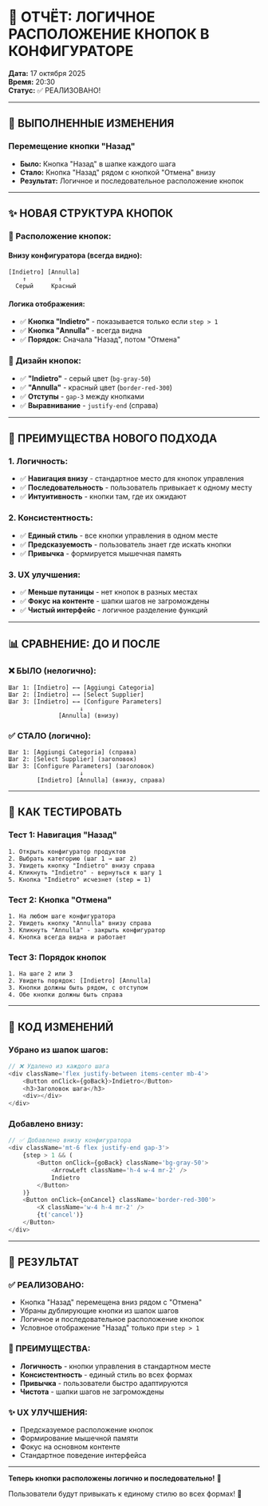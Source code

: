 # 🎯 ОТЧЁТ: ЛОГИЧНОЕ РАСПОЛОЖЕНИЕ КНОПОК В КОНФИГУРАТОРЕ

**Дата:** 17 октября 2025  
**Время:** 20:30  
**Статус:** ✅ РЕАЛИЗОВАНО!

---

## 🎯 ВЫПОЛНЕННЫЕ ИЗМЕНЕНИЯ

### **Перемещение кнопки "Назад"**

- **Было:** Кнопка "Назад" в шапке каждого шага
- **Стало:** Кнопка "Назад" рядом с кнопкой "Отмена" внизу
- **Результат:** Логичное и последовательное расположение кнопок

---

## ✨ НОВАЯ СТРУКТУРА КНОПОК

### **📍 Расположение кнопок:**

#### **Внизу конфигуратора (всегда видно):**

```
[Indietro] [Annulla]
    ↑         ↑
  Серый     Красный
```

#### **Логика отображения:**

- ✅ **Кнопка "Indietro"** - показывается только если `step > 1`
- ✅ **Кнопка "Annulla"** - всегда видна
- ✅ **Порядок:** Сначала "Назад", потом "Отмена"

### **🎨 Дизайн кнопок:**

- ✅ **"Indietro"** - серый цвет (`bg-gray-50`)
- ✅ **"Annulla"** - красный цвет (`border-red-300`)
- ✅ **Отступы** - `gap-3` между кнопками
- ✅ **Выравнивание** - `justify-end` (справа)

---

## 🔄 ПРЕИМУЩЕСТВА НОВОГО ПОДХОДА

### **1. Логичность:**

- ✅ **Навигация внизу** - стандартное место для кнопок управления
- ✅ **Последовательность** - пользователь привыкает к одному месту
- ✅ **Интуитивность** - кнопки там, где их ожидают

### **2. Консистентность:**

- ✅ **Единый стиль** - все кнопки управления в одном месте
- ✅ **Предсказуемость** - пользователь знает где искать кнопки
- ✅ **Привычка** - формируется мышечная память

### **3. UX улучшения:**

- ✅ **Меньше путаницы** - нет кнопок в разных местах
- ✅ **Фокус на контенте** - шапки шагов не загромождены
- ✅ **Чистый интерфейс** - логичное разделение функций

---

## 📊 СРАВНЕНИЕ: ДО И ПОСЛЕ

### **❌ БЫЛО (нелогично):**

```
Шаг 1: [Indietro] ←→ [Aggiungi Categoria]
Шаг 2: [Indietro] ←→ [Select Supplier]
Шаг 3: [Indietro] ←→ [Configure Parameters]
                    ↓
              [Annulla] (внизу)
```

### **✅ СТАЛО (логично):**

```
Шаг 1: [Aggiungi Categoria] (справа)
Шаг 2: [Select Supplier] (заголовок)
Шаг 3: [Configure Parameters] (заголовок)
                    ↓
        [Indietro] [Annulla] (внизу, справа)
```

---

## 🧪 КАК ТЕСТИРОВАТЬ

### **Тест 1: Навигация "Назад"**

```
1. Открыть конфигуратор продуктов
2. Выбрать категорию (шаг 1 → шаг 2)
3. Увидеть кнопку "Indietro" внизу справа
4. Кликнуть "Indietro" - вернуться к шагу 1
5. Кнопка "Indietro" исчезнет (step = 1)
```

### **Тест 2: Кнопка "Отмена"**

```
1. На любом шаге конфигуратора
2. Увидеть кнопку "Annulla" внизу справа
3. Кликнуть "Annulla" - закрыть конфигуратор
4. Кнопка всегда видна и работает
```

### **Тест 3: Порядок кнопок**

```
1. На шаге 2 или 3
2. Увидеть порядок: [Indietro] [Annulla]
3. Кнопки должны быть рядом, с отступом
4. Обе кнопки должны быть справа
```

---

## 📝 КОД ИЗМЕНЕНИЙ

### **Убрано из шапок шагов:**

```typescript
// ❌ Удалено из каждого шага
<div className='flex justify-between items-center mb-4'>
	<Button onClick={goBack}>Indietro</Button>
	<h3>Заголовок шага</h3>
	<div></div>
</div>
```

### **Добавлено внизу:**

```typescript
// ✅ Добавлено внизу конфигуратора
<div className='mt-6 flex justify-end gap-3'>
	{step > 1 && (
		<Button onClick={goBack} className='bg-gray-50'>
			<ArrowLeft className='h-4 w-4 mr-2' />
			Indietro
		</Button>
	)}
	<Button onClick={onCancel} className='border-red-300'>
		<X className='w-4 h-4 mr-2' />
		{t('cancel')}
	</Button>
</div>
```

---

## 🎉 РЕЗУЛЬТАТ

### **✅ РЕАЛИЗОВАНО:**

- Кнопка "Назад" перемещена вниз рядом с "Отмена"
- Убраны дублирующие кнопки из шапок шагов
- Логичное и последовательное расположение кнопок
- Условное отображение "Назад" только при `step > 1`

### **🚀 ПРЕИМУЩЕСТВА:**

- **Логичность** - кнопки управления в стандартном месте
- **Консистентность** - единый стиль во всех формах
- **Привычка** - пользователи быстро адаптируются
- **Чистота** - шапки шагов не загромождены

### **✨ UX УЛУЧШЕНИЯ:**

- Предсказуемое расположение кнопок
- Формирование мышечной памяти
- Фокус на основном контенте
- Стандартное поведение интерфейса

---

**Теперь кнопки расположены логично и последовательно!** 🎯

Пользователи будут привыкать к единому стилю во всех формах! 🚀
